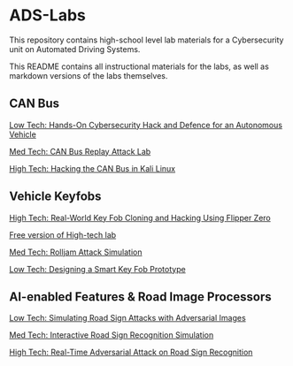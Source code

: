 # ADS-Labs

This repository contains high-school level lab materials for a Cybersecurity unit on Automated Driving Systems. 

This README contains all instructional materials for the labs, as well as markdown versions of the labs themselves. 

## CAN Bus
[Low Tech: Hands-On Cybersecurity Hack and Defence for an Autonomous Vehicle](labs/CANB_LT.md)

[Med Tech: CAN Bus Replay Attack Lab](https://wpi-lions-group.github.io/CAN-Bus-Replay-Attack-Lab/)

[High Tech: Hacking the CAN Bus in Kali Linux](labs/CANB_HT.md)


## Vehicle Keyfobs
[High Tech: Real-World Key Fob Cloning and Hacking Using Flipper Zero](labs/KF_HT.md)

[Free version of High-tech lab](https://wpi-lions-group.github.io/Key-Fob-Cloning-Lab/)

[Med Tech: Rolljam Attack Simulation](https://wpi-lions-group.github.io/Key-Fob-Rolljam-Lab/)

[Low Tech: Designing a Smart Key Fob Prototype](labs/KF_LT.md)

## AI-enabled Features & Road Image Processors

[Low Tech: Simulating Road Sign Attacks with Adversarial Images](labs/AI_LT.md)

[Med Tech: Interactive Road Sign Recognition Simulation](labs/AI_MT.md)

[High Tech: Real-Time Adversarial Attack on Road Sign Recognition](labs/AI_HT.md)

